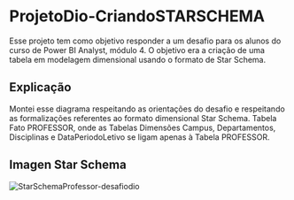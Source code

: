 # ProjetoDio-CriandoSTARSCHEMA
Esse projeto tem como objetivo responder a um desafio para os alunos do curso de Power BI Analyst, módulo 4.
O objetivo era a criação de uma tabela em modelagem dimensional usando o formato de Star Schema.

## Explicação
Montei esse diagrama respeitando as orientações do desafio e respeitando as formalizações referentes ao formato dimensional Star Schema.
Tabela Fato PROFESSOR, onde as Tabelas Dimensões Campus, Departamentos, Disciplinas e DataPeriodoLetivo se ligam apenas à Tabela PROFESSOR.

## Imagen Star Schema

![StarSchemaProfessor-desafiodio](https://github.com/LeviMarra/ProjetoDio-CriandoSTARSCHEMA/assets/137719953/a43cb3cc-fc10-43dd-903c-3b5e30acc32c)
